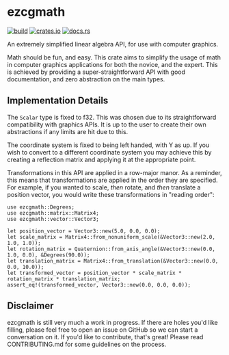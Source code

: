 # ezcgmath

[![build](https://github.com/Joseph-LeGrice/ezcgmath/workflows/build/badge.svg?branch=master)](https://github.com/Joseph-LeGrice/ezcgmath/actions)
[![crates.io](https://img.shields.io/crates/v/ezcgmath)](https://crates.io/crates/ezcgmath)
[![docs.rs](https://docs.rs/ezcgmath/badge.svg)](https://docs.rs/ezcgmath/)

An extremely simplified linear algebra API, for use with computer graphics.

Math should be fun, and easy. This crate aims to simplify the usage of math in 
computer graphics applications for both the novice, and the expert. This is achieved
by providing a super-straightforward API with good documentation, and zero abstraction on the
main types.

## Implementation Details

The `Scalar` type is fixed to f32. This was chosen due to its straightforward compatibility with graphics APIs.
It is up to the user to create their own abstractions if any limits are hit due to this.

The coordinate system is fixed to being left handed, with Y as up. If you wish to convert to a different 
coordinate system you may achieve this by creating a reflection matrix and applying it at the appropriate point.

Transformations in this API are applied in a row-major manor. As a reminder, this means that 
transformations are applied in the order they are specified.
For example, if you wanted to scale, _then_ rotate, and _then_ translate a position vector,
you would write these transformations in "reading order":

```
use ezcgmath::Degrees;
use ezcgmath::matrix::Matrix4;
use ezcgmath::vector::Vector3;

let position_vector = Vector3::new(5.0, 0.0, 0.0);
let scale_matrix = Matrix4::from_nonuniform_scale(&Vector3::new(2.0, 1.0, 1.0));
let rotation_matrix = Quaternion::from_axis_angle(&Vector3::new(0.0, 1.0, 0.0), &Degrees(90.0));
let translation_matrix = Matrix4::from_translation(&Vector3::new(0.0, 0.0, 10.0));
let transformed_vector = position_vector * scale_matrix * rotation_matrix * translation_matrix;
assert_eq!(transformed_vector, Vector3::new(0.0, 0.0, 0.0));
```

## Disclaimer
ezcgmath is still very much a work in progress. If there are holes you'd like filling, 
please feel free to open an issue on GitHub so we can start a conversation on it. If you'd like to 
contribute, that's great! Please read CONTRIBUTING.md for some guidelines on the process.
